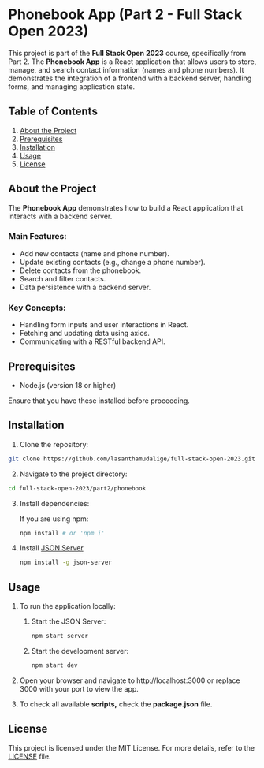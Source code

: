 # Phonebook App (Part 2 - Full Stack Open 2023)

This project is part of the **Full Stack Open 2023** course, specifically from Part 2. The **Phonebook App** is a React application that allows users to store, manage, and search contact information (names and phone numbers). It demonstrates the integration of a frontend with a backend server, handling forms, and managing application state.

## Table of Contents

   1. [About the Project](#about-the-project)
   2. [Prerequisites](#prerequisites)
   3. [Installation](#installation)
   4. [Usage](#usage)
   5. [License](#license)

## About the Project

The **Phonebook App** demonstrates how to build a React application that interacts with a backend server. 

### Main Features:

  * Add new contacts (name and phone number).
  * Update existing contacts (e.g., change a phone number).
  * Delete contacts from the phonebook.
  * Search and filter contacts.
  * Data persistence with a backend server.

### Key Concepts:

  * Handling form inputs and user interactions in React.
  * Fetching and updating data using axios.
  * Communicating with a RESTful backend API.

## Prerequisites

   * Node.js (version 18 or higher)

Ensure that you have these installed before proceeding.

## Installation

   1. Clone the repository:
   ```bash
   git clone https://github.com/lasanthamudalige/full-stack-open-2023.git
   ```

   2. Navigate to the project directory:
   ```bash
   cd full-stack-open-2023/part2/phonebook
   ```

   3. Install dependencies:

        If you are using npm:
        ```bash
        npm install # or 'npm i'
        ```

   4. Install [JSON Server](https://github.com/typicode/json-server)
      ```bash
      npm install -g json-server
      ```

## Usage

1. To run the application locally:

   1. Start the JSON Server:
      ```bash
      npm start server
      ```

   2. Start the development server:
      ```bash
      npm start dev
      ```

3. Open your browser and navigate to http://localhost:3000 or replace 3000 with your port to view the app.

4. To check all available **scripts,** check the **package.json** file. 

## License

This project is licensed under the MIT License. For more details, refer to the [LICENSE](https://github.com/lasanthamudalige/full-stack-open-2023/blob/main/LICENSE) file.
